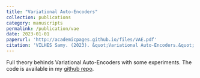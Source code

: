 ```yaml
---
title: "Variational Auto-Encoders"
collection: publications
category: manuscripts
permalink: /publication/vae
date: 2023-01-01
paperurl: 'http://academicpages.github.io/files/VAE.pdf'
citation: 'VILHES Samy. (2023). &quot;Variational Auto-Encoders.&quot;'
---
```


Full theory behinds Variational Auto-Encoders with some experiments. The code is available in my [github repo](https://github.com/vilhess/codes/tree/main/vae).
